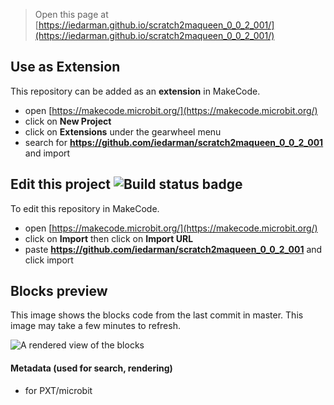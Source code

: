  


> Open this page at [https://iedarman.github.io/scratch2maqueen_0_0_2_001/](https://iedarman.github.io/scratch2maqueen_0_0_2_001/)

## Use as Extension

This repository can be added as an **extension** in MakeCode.

* open [https://makecode.microbit.org/](https://makecode.microbit.org/)
* click on **New Project**
* click on **Extensions** under the gearwheel menu
* search for **https://github.com/iedarman/scratch2maqueen_0_0_2_001** and import

## Edit this project ![Build status badge](https://github.com/iedarman/scratch2maqueen_0_0_2_001/workflows/MakeCode/badge.svg)

To edit this repository in MakeCode.

* open [https://makecode.microbit.org/](https://makecode.microbit.org/)
* click on **Import** then click on **Import URL**
* paste **https://github.com/iedarman/scratch2maqueen_0_0_2_001** and click import

## Blocks preview

This image shows the blocks code from the last commit in master.
This image may take a few minutes to refresh.

![A rendered view of the blocks](https://github.com/iedarman/scratch2maqueen_0_0_2_001/raw/master/.github/makecode/blocks.png)

#### Metadata (used for search, rendering)

* for PXT/microbit
<script src="https://makecode.com/gh-pages-embed.js"></script><script>makeCodeRender("{{ site.makecode.home_url }}", "{{ site.github.owner_name }}/{{ site.github.repository_name }}");</script>
